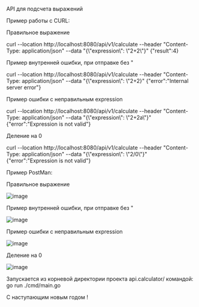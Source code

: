 API для подсчета выражений

Пример работы с CURL:

Правильное выражение

curl --location http://localhost:8080/api/v1/calculate --header "Content-Type: application/json" --data "{\\"expression\\": \\"2+2\\"}"
{"result":4}

Пример внутренней ошибки, при отправке без "

curl --location http://localhost:8080/api/v1/calculate --header "Content-Type: application/json" --data "{\\"expression\\": \\"2+2}"
{"error":"Internal server error"}

Пример ошибки с неправильным expression

curl --location http://localhost:8080/api/v1/calculate --header "Content-Type: application/json" --data "{\\"expression\\": \\"2+2a\\"}"
{"error":"Expression is not valid"}

Деление на 0

curl --location http://localhost:8080/api/v1/calculate --header "Content-Type: application/json" --data "{\\"expression\\": \\"2/0\\"}"
{"error":"Expression is not valid"}

Пример PostMan:

Правильное выражение

![image](https://github.com/user-attachments/assets/5e626412-2697-448b-be1d-fbeb5f9f9e21)


Пример внутренней ошибки, при отправке без "

![image](https://github.com/user-attachments/assets/12da9552-6e0b-4a65-8641-dc339e5c2090)


Пример ошибки с неправильным expression

![image](https://github.com/user-attachments/assets/c672740f-f897-44e5-914b-6e94f11445c6)


Деление на 0

![image](https://github.com/user-attachments/assets/428cb03c-2da8-4b45-8cb4-e5bed62de92b)


Запускается из корневой директории проекта api.calculator/
командой: go run ./cmd/main.go 

С наступающим новым годом !

